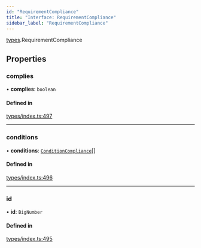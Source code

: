 ```yaml
---
id: "RequirementCompliance"
title: "Interface: RequirementCompliance"
sidebar_label: "RequirementCompliance"
---
```


[types](../../../modules/Types/Types.md).RequirementCompliance

## Properties

### complies

• **complies**: `boolean`

#### Defined in

[types/index.ts:497](https://github.com/PolymeshAssociation/polymesh-sdk/blob/91c2d2d8/src/types/index.ts#L497)

___

### conditions

• **conditions**: [`ConditionCompliance`](../ConditionCompliance/ConditionCompliance.md)[]

#### Defined in

[types/index.ts:496](https://github.com/PolymeshAssociation/polymesh-sdk/blob/91c2d2d8/src/types/index.ts#L496)

___

### id

• **id**: `BigNumber`

#### Defined in

[types/index.ts:495](https://github.com/PolymeshAssociation/polymesh-sdk/blob/91c2d2d8/src/types/index.ts#L495)
